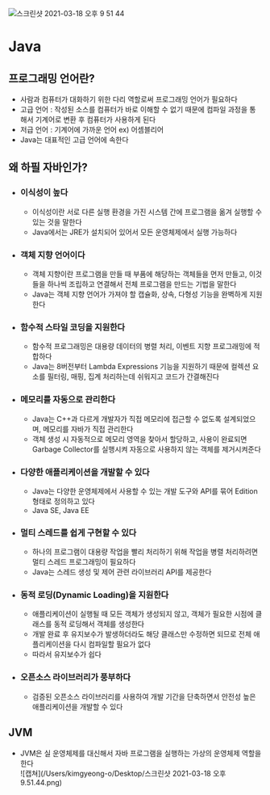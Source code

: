 ![스크린샷 2021-03-18 오후 9 51 44](https://user-images.githubusercontent.com/66231761/111629787-0399fe00-8835-11eb-902d-9c3707ec6f64.png)
# Java  

## 프로그래밍 언어란?  
  - 사람과 컴퓨터가 대화하기 위한 다리 역할로써 프로그래밍 언어가 필요하다  
  - 고급 언어 : 작성된 소스를 컴퓨터가 바로 이해할 수 없기 때문에 컴파일 과정을 통해서 기계어로 변환 후 컴퓨터가 사용하게 된다  
  - 저급 언어 : 기계어에 가까운 언어 ex) 어셈블리어  
  - Java는 대표적인 고급 언어에 속한다  

## 왜 하필 자바인가?  
  - ### 이식성이 높다
    -  이식성이란 서로 다른 실행 환경을 가진 시스템 간에 프로그램을 옮겨 실행할 수 있는 것을 말한다  
    -  Java에서는 JRE가 설치되어 있어서 모든 운영체제에서 실행 가능하다  
  - ### 객체 지향 언어이다  
    - 객체 지향이란 프로그램을 만들 때 부품에 해당하는 객체들을 먼저 만들고, 이것들을 하나씩 조립하고 연결해서 전체 프로그램을 만드는 기법을 말한다  
    - Java는 객체 지향 언어가 가져야 할 캡슐화, 상속, 다형성 기능을 완벽하게 지원한다  
  - ### 함수적 스타일 코딩을 지원한다  
    - 함수적 프로그래밍은 대용량 데이터의 병렬 처리, 이벤트 지향 프로그래밍에 적합하다  
    - Java는 8버전부터 Lambda Expressions 기능을 지원하기 때문에 컬렉션 요소를 필터링, 매핑, 집계 처리하는데 쉬워지고 코드가 간결해진다  
  - ### 메모리를 자동으로 관리한다  
    - Java는 C++과 다르게 개발자가 직접 메모리에 접근할 수 없도록 설계되었으며, 메모리를 자바가 직접 관리한다  
    - 객체 생성 시 자동적으로 메모리 영역을 찾아서 할당하고, 사용이 완료되면 Garbage Collector를 실행시켜 자동으로 사용하지 않는 객체를 제거시켜준다  
  - ### 다양한 애플리케이션을 개발할 수 있다  
    - Java는 다양한 운영체제에서 사용할 수 있는 개발 도구와 API를 묶어 Edition 형태로 정의하고 있다  
    - Java SE, Java EE  
  - ### 멀티 스레드를 쉽게 구현할 수 있다  
    - 하나의 프로그램이 대용량 작업을 빨리 처리하기 위해 작업을 병렬 처리하려면 멀티 스레드 프로그래밍이 필요하다  
    - Java는 스레드 생성 및 제어 관련 라이브러리 API를 제공한다  
  - ### 동적 로딩(Dynamic Loading)을 지원한다  
    - 애플리케이션이 실행될 때 모든 객체가 생성되지 않고, 객체가 필요한 시점에 클래스를 동적 로딩해서 객체를 생성한다  
    - 개발 완료 후 유지보수가 발생하더라도 해당 클래스만 수정하면 되므로 전체 애플리케이션을 다시 컴파일할 필요가 없다  
    - 따라서 유지보수가 쉽다  
  - ### 오픈소스 라이브러리가 풍부하다  
    - 검증된 오픈소스 라이브러리를 사용하여 개발 기간을 단축하면서 안전성 높은 애플리케이션을 개발할 수 있다  

## JVM  
  - JVM은 실 운영체제를 대신해서 자바 프로그램을 실행하는 가상의 운영체제 역할을 한다  
  ![캡쳐](/Users/kimgyeong-o/Desktop/스크린샷 2021-03-18 오후 9.51.44.png)  
  
